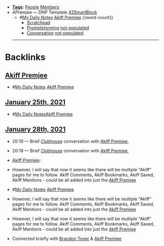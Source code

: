 - **[Tags](<Tags.md>):** [People](<People.md>) [Members](<Members.md>)
- APremjee — DNP Template [42SmartBlock](<42SmartBlock.md>) 
    - #[My Daily Notes](<My Daily Notes.md>) [Akiff Premjee](<Akiff Premjee.md>) {{word-count}}
        - [Scratchpad](<Scratchpad.md>)
        - [Promptstorming](<Promptstorming.md>) [not-populated](<not-populated.md>)
        - [Conversation](<Conversation.md>) [not-populated](<not-populated.md>)
    - ---

# Backlinks
## [Akiff Premjee](<Akiff Premjee.md>)
- #[My Daily Notes](<My Daily Notes.md>) [Akiff Premjee](<Akiff Premjee.md>)

## [January 25th, 2021](<January 25th, 2021.md>)
- #[My Daily Notes](<My Daily Notes.md>)[Akiff Premjee](<Akiff Premjee.md>)

## [January 28th, 2021](<January 28th, 2021.md>)
-  20:19 — Brief [Clubhouse](<Clubhouse.md>) conversation with [Akiff Premjee](<Akiff Premjee.md>),

-  20:19 — Brief [Clubhouse](<Clubhouse.md>) conversation with [Akiff Premjee](<Akiff Premjee.md>),

- [Akiff Premjee](<Akiff Premjee.md>):

- However, I will say that now it seems like there will be multiple "Akiff" pages for me to follow. Akiff Comments, Akiff Bookmarks, Akiff Saved, Akiff Mentions - could be all added into just the [Akiff Premjee](<Akiff Premjee.md>)

- #[My Daily Notes](<My Daily Notes.md>) [Akiff Premjee](<Akiff Premjee.md>)

- However, I will say that now it seems like there will be multiple "Akiff" pages for me to follow. Akiff Comments, Akiff Bookmarks, Akiff Saved, Akiff Mentions - could be all added into just the [Akiff Premjee](<Akiff Premjee.md>)

- However, I will say that now it seems like there will be multiple "Akiff" pages for me to follow. Akiff Comments, Akiff Bookmarks, Akiff Saved, Akiff Mentions - could be all added into just the [Akiff Premjee](<Akiff Premjee.md>)

- Connected briefly with [Brandon Toner](<Brandon Toner.md>) & [Akiff Premjee](<Akiff Premjee.md>)

